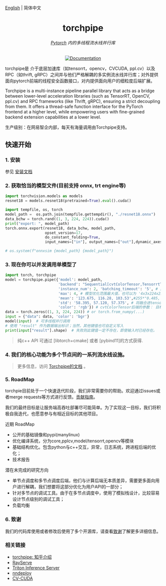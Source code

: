
[English](./README.md) | 简体中文




<div align="center">
<h1 align="center">torchpipe</h1>
<h6 align="center"><a href="https://pytorch.org/">Pytorch</a> 内的多线程流水线并行库</h6>

<!-- <img alt="license" src="https://img.shields.io/github/license/alibaba/async_simple?style=flat-square"> -->
<!-- <img alt="license" src="https://img.shields.io/github/license/alibaba/async_simple?style=flat-square">  -->
<!-- [![License](https://img.shields.io/badge/License-Apache%202.0-blue.svg)](https://opensource.org/licenses/Apache-2.0)  -->
[![Documentation](https://img.shields.io/badge/torchpipe-Docs-brightgreen.svg)](https://torchpipe.github.io/zh/)
<!-- <img alt="language" src="https://img.shields.io/github/languages/top/torchpipe/torchpipe.github.io?style=flat-square"> -->
<!-- <img alt="feature" src="https://img.shields.io/badge/pytorch-Serving-orange?style=flat-square"> -->
<!-- <img alt="last commit" src="https://img.shields.io/github/last-commit/torchpipe/torchpipe.github.io?style=flat-square"> -->
</div>

<!-- [![License](https://img.shields.io/badge/License-Apache%202.0-blue.svg)](https://opensource.org/licenses/Apache-2.0)  -->





torchpipe是 介于底层加速库（如tensorrt，opencv，CVCUDA, ppl.cv）以及 RPC（如thrift, gRPC）之间并与他们严格解耦的多实例流水线并行库；对外提供面向pytorch前端的线程安全函数接口，对内提供面向用户的细粒度后端扩展。



Torchpipe is a multi-instance pipeline parallel library that acts as a bridge between lower-level acceleration libraries (such as TensorRT, OpenCV, ppl.cv) and RPC frameworks (like Thrift, gRPC), ensuring a strict decoupling from them. It offers a thread-safe function interface for the PyTorch frontend at a higher level, while empowering users with fine-grained backend extension capabilities at a lower level.



生产级别：在网易智企内部，每天有海量调用由Torchpipe支持。


<!-- ## 注意事项 
- 版本说明：推荐使用最新tag以及对应release
- main分支用于发布版本更新，develop分支用于提交代码和日常开发； -->
 
<!-- end elevator-pitch -->

## 快速开始

<!-- start quickstart -->


###  1. 安装 

参见 [安装文档](https://torchpipe.github.io/zh/docs/installation)


### 2. 获取恰当的模型文件(目前支持 onnx, trt engine等) 


```python
import torchvision.models as models
resnet18 = models.resnet18(pretrained=True).eval().cuda()

import tempfile, os, torch
model_path =  os.path.join(tempfile.gettempdir(), "./resnet18.onnx") 
data_bchw = torch.rand((1, 3, 224, 224)).cuda()
print("export: ", model_path)
torch.onnx.export(resnet18, data_bchw, model_path,
                  opset_version=17,
                  do_constant_folding=True,
                  input_names=["in"], output_names=["out"],dynamic_axes={"in": {0: "x"},"out": {0: "x"}})

# os.system(f"onnxsim {model_path} {model_path}")
```
 
### 3. 现在你可以并发调用单模型了

```python
import torch, torchpipe
model = torchpipe.pipe({'model': model_path,
                        'backend': "Sequential[cvtColorTensor,TensorrtTensor,SyncTensor]", # 后端引擎， 可见后端API参考文档。
                        'instance_num': 2, 'batching_timeout': '5', # 实例数和超时时间
                        'max': 4, # 模型优化范围最大值，也可以为 '4x3x224x224'
                        'mean': '123.675, 116.28, 103.53',#255*"0.485, 0.456, 0.406"，
                        'std': '58.395, 57.120, 57.375', # 将融合进tensorrt网络中
                        'color': 'rgb'}) # cvtColorTensor后端的参数： 目标颜色空间顺序
data = torch.zeros((1, 3, 224, 224)) # or torch.from_numpy(...)
input = {"data": data, 'color': 'bgr'}
model(input)  # 可多线程并行调用
# 使用 "result" 作为数据输出标识；当然，其他键值也可自定义写入
print(input["result"].shape)  # 失败则此键值一定不存在，即使输入时已经存在。
```

> 纯c++ API 可通过 [libtorch+cmake] 或者 [pybind11]的方式获得.

<!-- end quickstart -->
### 4. 我们的核心功能为多个节点间的一系列流水线设施。

> 更多信息，访问 [Torchpipe的文档](https://torchpipe.github.io/zh/docs/Inter-node) 。




### 5. RoadMap



torchpie目前处于一个快速迭代阶段，我们非常需要你的帮助。欢迎通过issues或者merge requests等方式进行反馈。[贡献指南](https://torchpipe.github.io/zh/docs/contribution)。 


我们的最终目标是让服务端高吞吐部署尽可能简单。为了实现这一目标，我们将积极自我迭代，也愿意参与有相近目标的其他项目。


近期 RoadMap
- 公开的基础镜像和pypi(manylinux)
- 优化编译系统，分为core,pplcv,model/tensorrt,opencv等模块
- 基础结构优化。包含python与c++交互，异常，日志系统，跨进程后端的优化；
- 技术报告


潜在未完成的研究方向

- 单节点调度和多节点调度后端，他们与计算后端无本质差异，需要更多面向用户进行解耦，我们想要将这部分优化为用户API的一部分；
- 针对多节点的调试工具。由于在多节点调度中，使用了模拟栈设计，比较容易设计节点级别的调试工具；
- 负载均衡

### 6. 致谢
我们的代码库使用或者修改后使用了多个开源库，请查看[致谢](./ACKNOWLEDGEMENTS.md)了解更多详细信息。



### 相关链接
- [torchpipe: 知乎介绍](https://zhuanlan.zhihu.com/p/664095419)
- [RayServe](https://docs.ray.io/en/latest/serve/index.html)
- [Triton Inference Server](https://github.com/triton-inference-server/server)
- [nndeploy](https://github.com/Alwaysssssss/nndeploy)
- [CV-CUDA](https://github.com/CVCUDA/CV-CUDA)
